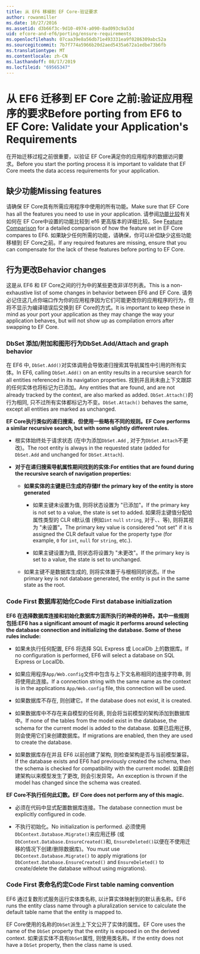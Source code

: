 ```yaml
---
title: 从 EF6 移植到 EF Core-验证要求
author: rowanmiller
ms.date: 10/27/2016
ms.assetid: d3b66f3c-9d10-4974-a090-8ad093c9a53d
uid: efcore-and-ef6/porting/ensure-requirements
ms.openlocfilehash: 07caa39e8a56db71e493331ea9f0286309abc52a
ms.sourcegitcommit: 7b7f774a5966b20d2aed5435a672a1edbe73b6fb
ms.translationtype: MT
ms.contentlocale: zh-CN
ms.lasthandoff: 08/17/2019
ms.locfileid: "69565347"
---
```

# <a name="before-porting-from-ef6-to-ef-core-validate-your-applications-requirements"></a><span data-ttu-id="89d38-102">从 EF6 迁移到 EF Core 之前:验证应用程序的要求</span><span class="sxs-lookup"><span data-stu-id="89d38-102">Before porting from EF6 to EF Core: Validate your Application's Requirements</span></span>

<span data-ttu-id="89d38-103">在开始迁移过程之前很重要，以验证 EF Core满足你的应用程序的数据访问要求。</span><span class="sxs-lookup"><span data-stu-id="89d38-103">Before you start the porting process it is important to validate that EF Core meets the data access requirements for your application.</span></span>

## <a name="missing-features"></a><span data-ttu-id="89d38-104">缺少功能</span><span class="sxs-lookup"><span data-stu-id="89d38-104">Missing features</span></span>

<span data-ttu-id="89d38-105">请确保 EF Core具有所需应用程序中使用的所有功能。</span><span class="sxs-lookup"><span data-stu-id="89d38-105">Make sure that EF Core has all the features you need to use in your application.</span></span> <span data-ttu-id="89d38-106">请参阅[功能比较](../features.md)有关如何在 EF Core中设置的功能比较到 ef6 更高版本的详细比较。</span><span class="sxs-lookup"><span data-stu-id="89d38-106">See [Feature Comparison](../features.md) for a detailed comparison of how the feature set in EF Core compares to EF6.</span></span> <span data-ttu-id="89d38-107">如果缺少任何所需的功能，请确保，你可以补偿缺少这些功能移植到 EF Core之前。</span><span class="sxs-lookup"><span data-stu-id="89d38-107">If any required features are missing, ensure that you can compensate for the lack of these features before porting to EF Core.</span></span>

## <a name="behavior-changes"></a><span data-ttu-id="89d38-108">行为更改</span><span class="sxs-lookup"><span data-stu-id="89d38-108">Behavior changes</span></span>

<span data-ttu-id="89d38-109">这是从 EF6 和 EF Core之间的行为中的某些更改非详尽列表。</span><span class="sxs-lookup"><span data-stu-id="89d38-109">This is a non-exhaustive list of some changes in behavior between EF6 and EF Core.</span></span> <span data-ttu-id="89d38-110">请务必记住这几点你端口作为你的应用程序因为它们可能更改你的应用程序的行为，但将不显示为编译错误后交换到 EF Core的方式。</span><span class="sxs-lookup"><span data-stu-id="89d38-110">It is important to keep these in mind as your port your application as they may change the way your application behaves, but will not show up as compilation errors after swapping to EF Core.</span></span>

### <a name="dbsetaddattach-and-graph-behavior"></a><span data-ttu-id="89d38-111">DbSet 添加/附加和图形行为</span><span class="sxs-lookup"><span data-stu-id="89d38-111">DbSet.Add/Attach and graph behavior</span></span>

<span data-ttu-id="89d38-112">在 EF6 中, `DbSet.Add()`对实体调用会导致递归搜索其导航属性中引用的所有实体。</span><span class="sxs-lookup"><span data-stu-id="89d38-112">In EF6, calling `DbSet.Add()` on an entity results in a recursive search for all entities referenced in its navigation properties.</span></span> <span data-ttu-id="89d38-113">找到并且尚未由上下文跟踪的任何实体也将标记为已添加。</span><span class="sxs-lookup"><span data-stu-id="89d38-113">Any entities that are found, and are not already tracked by the context, are also marked as added.</span></span> <span data-ttu-id="89d38-114">`DbSet.Attach()`的行为相同, 只不过所有实体都标记为不变。</span><span class="sxs-lookup"><span data-stu-id="89d38-114">`DbSet.Attach()` behaves the same, except all entities are marked as unchanged.</span></span>

<span data-ttu-id="89d38-115">**EF Core执行类似的递归搜索，但使用一些略有不同的规则。**</span><span class="sxs-lookup"><span data-stu-id="89d38-115">**EF Core performs a similar recursive search, but with some slightly different rules.**</span></span>

*  <span data-ttu-id="89d38-116">根实体始终处于请求状态 (在中为添加`DbSet.Add` , 对于为`DbSet.Attach`不更改)。</span><span class="sxs-lookup"><span data-stu-id="89d38-116">The root entity is always in the requested state (added for `DbSet.Add` and unchanged for `DbSet.Attach`).</span></span>

*  <span data-ttu-id="89d38-117">**对于在递归搜索导航属性期间找到的实体:**</span><span class="sxs-lookup"><span data-stu-id="89d38-117">**For entities that are found during the recursive search of navigation properties:**</span></span>

    *  <span data-ttu-id="89d38-118">**如果实体的主键是已生成的存储**</span><span class="sxs-lookup"><span data-stu-id="89d38-118">**If the primary key of the entity is store generated**</span></span>

        * <span data-ttu-id="89d38-119">如果主键未设置为值, 则将状态设置为 "已添加"。</span><span class="sxs-lookup"><span data-stu-id="89d38-119">If the primary key is not set to a value, the state is set to added.</span></span> <span data-ttu-id="89d38-120">如果将主键值分配给属性类型的 CLR `0`默认值 (例如`int` `null` `string`, 对于、、等), 则将其视为 "未设置"。</span><span class="sxs-lookup"><span data-stu-id="89d38-120">The primary key value is considered "not set" if it is assigned the CLR default value for the property type (for example, `0` for `int`, `null` for `string`, etc.).</span></span>

        * <span data-ttu-id="89d38-121">如果主键设置为值, 则状态将设置为 "未更改"。</span><span class="sxs-lookup"><span data-stu-id="89d38-121">If the primary key is set to a value, the state is set to unchanged.</span></span>

    *  <span data-ttu-id="89d38-122">如果主键不是数据库生成的, 则将实体置于与根相同的状态。</span><span class="sxs-lookup"><span data-stu-id="89d38-122">If the primary key is not database generated, the entity is put in the same state as the root.</span></span>

### <a name="code-first-database-initialization"></a><span data-ttu-id="89d38-123">Code First 数据库初始化</span><span class="sxs-lookup"><span data-stu-id="89d38-123">Code First database initialization</span></span>

<span data-ttu-id="89d38-124">**EF6 在选择数据库连接和初始化数据库方面所执行的神奇的神奇。其中一些规则包括:**</span><span class="sxs-lookup"><span data-stu-id="89d38-124">**EF6 has a significant amount of magic it performs around selecting the database connection and initializing the database. Some of these rules include:**</span></span>

* <span data-ttu-id="89d38-125">如果未执行任何配置, EF6 将选择 SQL Express 或 LocalDb 上的数据库。</span><span class="sxs-lookup"><span data-stu-id="89d38-125">If no configuration is performed, EF6 will select a database on SQL Express or LocalDb.</span></span>

* <span data-ttu-id="89d38-126">如果应用程序`App/Web.config`文件中包含与上下文名称相同的连接字符串, 则将使用此连接。</span><span class="sxs-lookup"><span data-stu-id="89d38-126">If a connection string with the same name as the context is in the applications `App/Web.config` file, this connection will be used.</span></span>

* <span data-ttu-id="89d38-127">如果数据库不存在, 则创建它。</span><span class="sxs-lookup"><span data-stu-id="89d38-127">If the database does not exist, it is created.</span></span>

* <span data-ttu-id="89d38-128">如果数据库中不存在来自模型的任何表, 则会将当前模型的架构添加到数据库中。</span><span class="sxs-lookup"><span data-stu-id="89d38-128">If none of the tables from the model exist in the database, the schema for the current model is added to the database.</span></span> <span data-ttu-id="89d38-129">如果已启用迁移, 则会使用它们来创建数据库。</span><span class="sxs-lookup"><span data-stu-id="89d38-129">If migrations are enabled, then they are used to create the database.</span></span>

* <span data-ttu-id="89d38-130">如果数据库存在并且 EF6 以前创建了架构, 则检查架构是否与当前模型兼容。</span><span class="sxs-lookup"><span data-stu-id="89d38-130">If the database exists and EF6 had previously created the schema, then the schema is checked for compatibility with the current model.</span></span> <span data-ttu-id="89d38-131">如果自创建架构以来模型发生了更改, 则会引发异常。</span><span class="sxs-lookup"><span data-stu-id="89d38-131">An exception is thrown if the model has changed since the schema was created.</span></span>

<span data-ttu-id="89d38-132">**EF Core不执行任何此幻数。**</span><span class="sxs-lookup"><span data-stu-id="89d38-132">**EF Core does not perform any of this magic.**</span></span>

* <span data-ttu-id="89d38-133">必须在代码中显式配置数据库连接。</span><span class="sxs-lookup"><span data-stu-id="89d38-133">The database connection must be explicitly configured in code.</span></span>

* <span data-ttu-id="89d38-134">不执行初始化。</span><span class="sxs-lookup"><span data-stu-id="89d38-134">No initialization is performed.</span></span> <span data-ttu-id="89d38-135">必须使用`DbContext.Database.Migrate()`来应用迁移 (或`DbContext.Database.EnsureCreated()`和, `EnsureDeleted()`以便在不使用迁移的情况下创建/删除数据库)。</span><span class="sxs-lookup"><span data-stu-id="89d38-135">You must use `DbContext.Database.Migrate()` to apply migrations (or `DbContext.Database.EnsureCreated()` and `EnsureDeleted()` to create/delete the database without using migrations).</span></span>

### <a name="code-first-table-naming-convention"></a><span data-ttu-id="89d38-136">Code First 表命名约定</span><span class="sxs-lookup"><span data-stu-id="89d38-136">Code First table naming convention</span></span>

<span data-ttu-id="89d38-137">EF6 通过复数形式服务运行实体类名称, 以计算实体映射到的默认表名称。</span><span class="sxs-lookup"><span data-stu-id="89d38-137">EF6 runs the entity class name through a pluralization service to calculate the default table name that the entity is mapped to.</span></span>

<span data-ttu-id="89d38-138">EF Core使用的名称的`DbSet`派生上下文公开了实体的属性。</span><span class="sxs-lookup"><span data-stu-id="89d38-138">EF Core uses the name of the `DbSet` property that the entity is exposed in on the derived context.</span></span> <span data-ttu-id="89d38-139">如果该实体不具有`DbSet`属性, 则使用类名称。</span><span class="sxs-lookup"><span data-stu-id="89d38-139">If the entity does not have a `DbSet` property, then the class name is used.</span></span>
